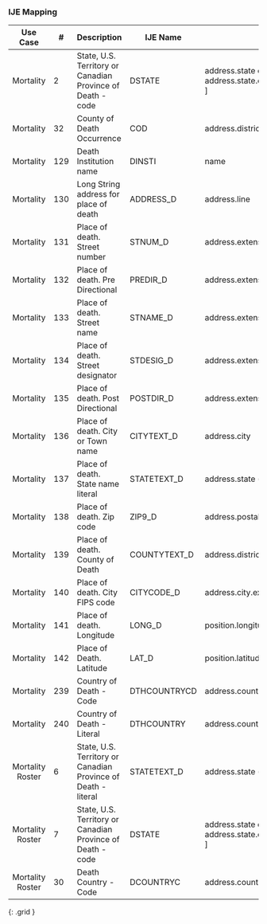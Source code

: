 ### IJE Mapping

| **Use Case** |  **#**   |  **Description**  | **IJE Name**  |  **Field**  |  **Type**  | **Value Set**  |
| :---------: | --------------- | ------------ | ------------- | ---------- | ---------- | -------------- |
| Mortality | 2 | State, U.S. Territory or Canadian Province of Death - code | DSTATE | address.state or address.state.extension[nationalReportingJurisdictionId ] |codeable |[StatesTerritoriesAndProvincesVS] in state field or [JurisdictionVS] in extension |
| Mortality | 32 | County of Death Occurrence | COD | address.district.extension[ districtCode ] |integer |see [CountyCodes] |
| Mortality | 129 | Death Institution name | DINSTI | name |string  |- |
| Mortality | 130 | Long String address for place of death | ADDRESS_D | address.line |string  |- |
| Mortality | 131 | Place of death. Street number | STNUM_D | address.extension[stnum] |string |- |
| Mortality | 132 | Place of death. Pre Directional | PREDIR_D | address.extension[predir] |string |- |
| Mortality | 133 | Place of death. Street name | STNAME_D | address.extension[stname] |string |- |
| Mortality | 134 | Place of death. Street designator | STDESIG_D | address.extension[stdesig] |string |- |
| Mortality | 135 | Place of death. Post Directional | POSTDIR_D | address.extension[postdir] |string |- |
| Mortality | 136 | Place of death. City or Town name | CITYTEXT_D | address.city |string |- |
| Mortality | 137 | Place of death. State name literal | STATETEXT_D | address.state (expanded from 2 letter code) |string |- |
| Mortality | 138 | Place of death. Zip code | ZIP9_D | address.postalCode |string |- |
| Mortality | 139 | Place of death. County of Death | COUNTYTEXT_D | address.district |string |- |
| Mortality | 140 | Place of death. City FIPS code | CITYCODE_D | address.city.extension[ cityCode] |integer |see [CityCodes] |
| Mortality | 141 | Place of death. Longitude | LONG_D | position.longitude |float |- |
| Mortality | 142 | Place of Death. Latitude | LAT_D | position.latitude |float |- |
| Mortality | 239 | Country of Death - Code | DTHCOUNTRYCD | address.country  |string  |[ResidenceCountryVS].  Note: For US Death certificates should be US |
| Mortality | 240 | Country of Death - Literal | DTHCOUNTRY | address.country  (expanded from 2 letter code) |string  |See [CountryLiterals].   Not used. For US Death certificates should be 'United States'. |
| Mortality Roster | 6 | State, U.S. Territory or Canadian Province of Death - literal | STATETEXT_D | address.state (expanded from 2 letter code) |string |- |
| Mortality Roster | 7 | State, U.S. Territory or Canadian Province of Death - code | DSTATE | address.state or address.state.extension[nationalReportingJurisdictionId ] |codeable |[StatesTerritoriesAndProvincesVS] or [JurisdictionVS] |
| Mortality Roster | 30 | Death Country - Code | DCOUNTRYC | address.country  |string  |[ResidenceCountryVS].  Note: For US Death certificates should be US.    |
{: .grid }

